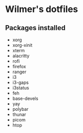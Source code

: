 # Wilmer's dotfiles

## Packages installed
- xorg
- xorg-xinit
- xterm
- alacritty
- rofi
- firefox
- ranger
- i3
- i3-gaps
- i3status
- feh
- base-devels
- yay
- polybar
- thunar
- picom
- htop
